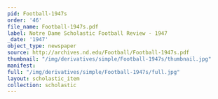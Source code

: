 ```yaml
---
pid: Football-1947s
order: '46'
file_name: Football-1947s.pdf
label: Notre Dame Scholastic Football Review - 1947
_date: '1947'
object_type: newspaper
source: http://archives.nd.edu/Football/Football-1947s.pdf
thumbnail: "/img/derivatives/simple/Football-1947s/thumbnail.jpg"
manifest:
full: "/img/derivatives/simple/Football-1947s/full.jpg"
layout: scholastic_item
collection: scholastic
---
```

